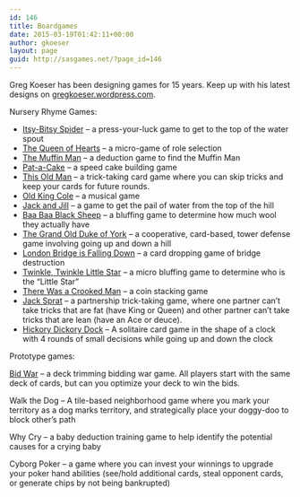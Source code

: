 ```yaml
---
id: 146
title: Boardgames
date: 2015-03-19T01:42:11+00:00
author: gkoeser
layout: page
guid: http://sasgames.net/?page_id=146
---
```

Greg Koeser has been designing games for 15 years. Keep up with his latest designs on [gregkoeser.wordpress.com](http://gregkoeser.wordpress.com).

Nursery Rhyme Games:

  * [Itsy-Bitsy Spider](https://gregkoeser.wordpress.com/2015/03/03/itsy-bitsy-spider/) &#8211; a press-your-luck game to get to the top of the water spout
  * [The Queen of Hearts](https://gregkoeser.wordpress.com/2015/03/12/the-queen-of-hearts/) &#8211; a micro-game of role selection
  * [The Muffin Man](https://gregkoeser.wordpress.com/2015/03/10/the-muffin-man/) &#8211; a deduction game to find the Muffin Man
  * [Pat-a-Cake](https://gregkoeser.wordpress.com/2015/03/07/pat-a-cake/) &#8211; a speed cake building game
  * [This Old Man](https://gregkoeser.wordpress.com/2015/03/11/nursery-rhyme-this-old-man/) &#8211; a trick-taking card game where you can skip tricks and keep your cards for future rounds.
  * [Old King Cole](https://gregkoeser.wordpress.com/2015/03/05/old-king-cole/) &#8211; a musical game
  * [Jack and Jill](https://gregkoeser.wordpress.com/2015/03/04/jack-and-jill/) &#8211; a game to get the pail of water from the top of the hill
  * [Baa Baa Black Sheep](https://gregkoeser.wordpress.com/2015/03/07/baa-baa-black-sheep/) &#8211; a bluffing game to determine how much wool they actually have
  * [The Grand Old Duke of York](https://gregkoeser.wordpress.com/2015/03/28/the-grand-old-duke-of-york/) &#8211; a cooperative, card-based, tower defense game involving going up and down a hill
  * [London Bridge is Falling Down](https://gregkoeser.wordpress.com/2015/03/31/london-bridges-falling-down/) &#8211; a card dropping game of bridge destruction
  * [Twinkle, Twinkle Little Star](https://gregkoeser.wordpress.com/2015/03/31/twinkle-twinkle-little-star/) &#8211; a micro bluffing game to determine who is the &#8220;Little Star&#8221;
  * [There Was a Crooked Man](https://gregkoeser.wordpress.com/2015/04/02/there-was-a-crooked-man/) &#8211; a coin stacking game
  * [Jack Sprat](https://gregkoeser.wordpress.com/2015/04/05/jack-sprat/) &#8211; a partnership trick-taking game, where one partner can&#8217;t take tricks that are fat (have King or Queen) and other partner can&#8217;t take tricks that are lean (have an Ace or deuce).
  * [Hickory Dickory Dock](https://gregkoeser.wordpress.com/2015/04/03/hickory-dickory-dock/) &#8211; A solitaire card game in the shape of a clock with 4 rounds of small decisions while going up and down the clock

Prototype games:

[Bid War](https://gregkoeser.wordpress.com/2014/03/29/game-of-the-week-1/) &#8211; a deck trimming bidding war game. All players start with the same deck of cards, but can you optimize your deck to win the bids.

Walk the Dog &#8211; A tile-based neighborhood game where you mark your territory as a dog marks territory, and strategically place your doggy-doo to block other&#8217;s path

Why Cry &#8211; a baby deduction training game to help identify the potential causes for a crying baby

Cyborg Poker &#8211; a game where you can invest your winnings to upgrade your poker hand abilities (see/hold additional cards, steal opponent cards, or generate chips by not being bankrupted)